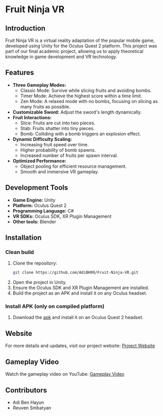 # Fruit Ninja VR

## Introduction
Fruit Ninja VR is a virtual reality adaptation of the popular mobile game, developed using Unity for the Oculus Quest 2 platform. This project was part of our final academic project, allowing us to apply theoretical knowledge in game development and VR technology.

## Features
- **Three Gameplay Modes:**
  - Classic Mode: Survive while slicing fruits and avoiding bombs.
  - Timer Mode: Achieve the highest score within a time limit.
  - Zen Mode: A relaxed mode with no bombs, focusing on slicing as many fruits as possible.
- **Customizable Sword:** Adjust the sword's length dynamically.
- **Fruit Interactions:**
  - Slice: Fruits are cut into two pieces.
  - Stab: Fruits shatter into tiny pieces.
  - Bomb: Colliding with a bomb triggers an explosion effect.
- **Dynamic Difficulty Scaling:**
  - Increasing fruit speed over time.
  - Higher probability of bomb spawns.
  - Increased number of fruits per spawn interval.
- **Optimized Performance:**
  - Object pooling for efficient resource management.
  - Smooth and immersive VR gameplay.

## Development Tools
- **Game Engine:** Unity
- **Platform:** Oculus Quest 2
- **Programming Language:** C#
- **VR SDKs:** Oculus SDK, XR Plugin Management
- **Other tools:** Blender

## Installation

### Clean build
1. Clone the repository:
   ```sh
   git clone https://github.com/AdiBH99/Fruit-Ninja-VR.git
   ```
2. Open the project in Unity.
3. Ensure the Oculus SDK and XR Plugin Management are installed.
4. Build the project as an APK and install it on any Oculus headset.

### Install APK (only on compiled platform)
1. Download the [apk](https://github.com/AdiBH99/Fruit-Ninja-VR/releases/download/v1.0.0/fruitninja_vr.apk) and install it on an Oculus Quest 2 headset.

## Website
For more details and updates, visit our project website: [Project Website](https://reuvensm.wixsite.com/fruitninja-vr)

## Gameplay Video
Watch the gameplay video on YouTube: [Gameplay Video](https://youtu.be/9oVg7Gfdo4g)

## Contributors
- Adi Ben Hayun
- Reuven Smbatyan
